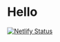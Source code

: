 # Hello
[![Netlify Status](https://api.netlify.com/api/v1/badges/df36652b-c8e3-4319-b5d2-46cd94c4c76a/deploy-status)](https://app.netlify.com/sites/my-playground/deploys)
